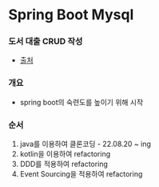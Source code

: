 # Spring Boot Mysql
### 도서 대출 CRUD 작성
- [출처](https://covenant.tistory.com/243)

### 개요
- spring boot의 숙련도를 높이기 위해 시작

### 순서
1. java를 이용하여 클론코딩 - 22.08.20 ~ ing
2. kotlin을 이용하여 refactoring
3. DDD를 적용하여 refactoring
4. Event Sourcing을 적용하여 refactoring

